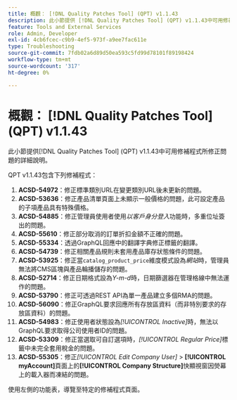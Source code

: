 ```yaml
---
title: 概觀： [!DNL Quality Patches Tool] (QPT) v1.1.43
description: 此小節提供 [!DNL Quality Patches Tool] (QPT) v1.1.43中可用修補程式所修正問題的詳細說明。
feature: Tools and External Services
role: Admin, Developer
exl-id: 4cb6fcec-c9b9-4ef5-973f-a9ee7fac611e
type: Troubleshooting
source-git-commit: 7fdb02a6d89d50ea593c5fd99d78101f89198424
workflow-type: tm+mt
source-wordcount: '317'
ht-degree: 0%

---
```


# 概觀： [!DNL Quality Patches Tool] (QPT) v1.1.43

此小節提供[!DNL Quality Patches Tool] (QPT) v1.1.43中可用修補程式所修正問題的詳細說明。

QPT v1.1.43包含下列修補程式：

1. **ACSD-54972**：修正標準類別URL在變更類別URL後未更新的問題。
1. **ACSD-53636**：修正產品清單頁面上未顯示一般價格的問題，此可設定產品的子項產品具有特殊價格。
1. **ACSD-54885**：修正管理員使用者使用&#x200B;*以客戶身分登入*&#x200B;功能時，多重位址簽出的問題。
1. **ACSD-55610**：修正部分取消的訂單折扣金額不正確的問題。
1. **ACSD-55334**：透過GraphQL回應中的翻譯字典修正標籤的翻譯。
1. **ACSD-54739**：修正相關產品規則未套用產品庫存狀態條件的問題。
1. **ACSD-53925**：修正當`catalog_product_price`維度模式設為&#x200B;*網站*&#x200B;時，管理員無法將CMS區塊與產品輪播儲存的問題。
1. **ACSD-52714**：修正日期格式設為&#x200B;*Y-m-d*&#x200B;時，日期篩選器在管理格線中無法運作的問題。
1. **ACSD-53790**：修正可透過REST API為單一產品建立多個RMA的問題。
1. **ACSD-56090**：修正GraphQL要求回應所有存放區資料（而非特別要求的存放區資料）的問題。
1. **ACSD-54983**：修正使用者狀態設為&#x200B;*[!UICONTROL Inactive]*&#x200B;時，無法以GraphQL要求取得公司使用者ID的問題。
1. **ACSD-53309**：修正當選取可自訂選項時，*[!UICONTROL Regular Price]*&#x200B;標籤中未完全套用稅金的問題。
1. **ACSD-55305**：修正&#x200B;*[!UICONTROL Edit Company User]* > **[!UICONTROL myAccount]**&#x200B;頁面上的&#x200B;**[!UICONTROL Company Structure]**&#x200B;快顯視窗因熒幕上的載入器而凍結的問題。

使用左側的功能表，導覽至特定的修補程式頁面。
